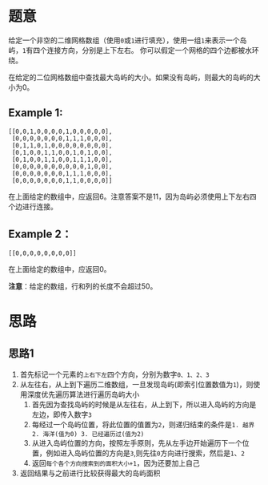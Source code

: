# 题意

给定一个非空的二维网格数组（使用`0`或`1`进行填充），使用一组`1`来表示一个岛屿，`1`有四个连接方向，分别是上下左右。
你可以假定一个网格的四个边都被水环绕。

在给定的二位网格数组中查找最大岛屿的大小。如果没有岛屿，则最大的岛屿的大小为0。

## Example 1:

```
[[0,0,1,0,0,0,0,1,0,0,0,0,0],
 [0,0,0,0,0,0,0,1,1,1,0,0,0],
 [0,1,1,0,1,0,0,0,0,0,0,0,0],
 [0,1,0,0,1,1,0,0,1,0,1,0,0],
 [0,1,0,0,1,1,0,0,1,1,1,0,0],
 [0,0,0,0,0,0,0,0,0,0,1,0,0],
 [0,0,0,0,0,0,0,1,1,1,0,0,0],
 [0,0,0,0,0,0,0,1,1,0,0,0,0]]
```
在上面给定的数组中，应返回6。注意答案不是11，因为岛屿必须使用上下左右四个边进行连接。

## Example 2：
```
[[0,0,0,0,0,0,0,0]]
```
在上面给定的数组中，应返回0。

**注意**：给定的数组，行和列的长度不会超过50。

# 思路

## 思路1 

1. 首先标记一个元素的`上右下左`四个方向，分别为数字`0、1、2、3`
2. 从左往右，从上到下遍历二维数组，一旦发现岛屿(即索引位置数值为`1`)，则使用深度优先遍历算法进行遍历岛屿大小
   1. 首先因为查找岛屿的时候是从左往右，从上到下，所以进入岛屿的方向是左边，即传入数字`3`
   2. 每经过一个岛屿位置，将此位置的值置为`2`，则递归结束的条件是`1. 越界 2. 海洋(值为0) 3. 已经遍历过(值为2)`
   3. 从进入岛屿位置的方向，按照左手原则，先从左手边开始遍历下一个位置，例如进入岛屿位置的方向是`3`,则先往`0`方向进行搜索，然后是`1`、`2`
   3. 返回`每个各个方向搜索到的面积大小+1`，因为还要加上自己
3. 返回结果与之前进行比较获得最大的岛屿面积
